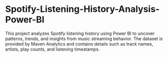 # Spotify-Listening-History-Analysis-Power-BI
This project analyzes Spotify listening history using Power BI to uncover patterns, trends, and insights from music streaming behavior. The dataset is provided by Maven Analytics and contains details such as track names, artists, play counts, and listening timestamps.
